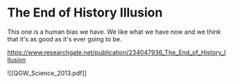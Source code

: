 # The End of History Illusion

This one is a human bias we have.
We like what we have now and we think that it's as good as it's ever going to be.

https://www.researchgate.net/publication/234047936_The_End_of_History_Illusion

![[QGW_Science_2013.pdf]]